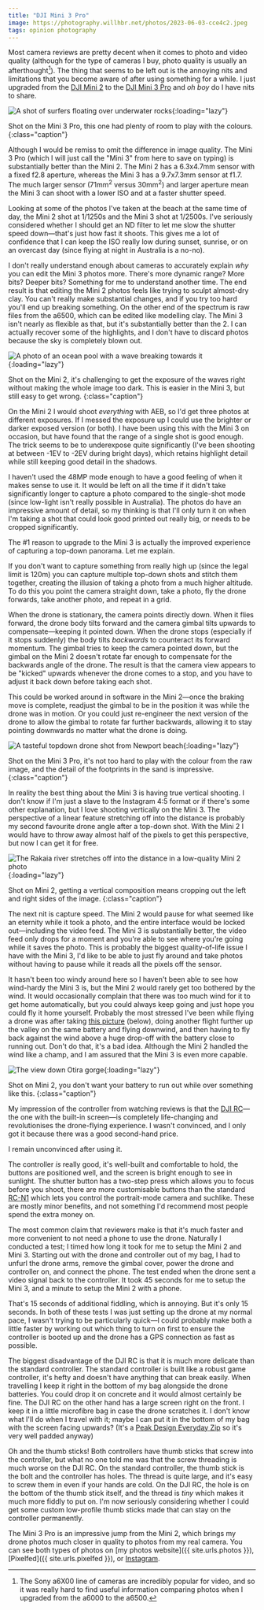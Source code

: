 ```yaml
---
title: "DJI Mini 3 Pro"
image: https://photography.willhbr.net/photos/2023-06-03-cce4c2.jpeg
tags: opinion photography
---
```


Most camera reviews are pretty decent when it comes to photo and video quality (although for the type of cameras I buy, photo quality is usually an afterthought[^photo-reviews]). The thing that seems to be left out is the annoying nits and limitations that you become aware of after using something for a while. I just upgraded from the [DJI Mini 2][mini-2] to the [DJI Mini 3 Pro][mini-3-pro] and _oh boy_ do I have nits to share.

![A shot of surfers floating over underwater rocks](https://photography.willhbr.net/photos/2023-06-10-865bcc.jpeg){:loading="lazy"}

Shot on the Mini 3 Pro, this one had plenty of room to play with the colours.
{:class="caption"}

[mini-2]: https://www.dji.com/au/mini-2
[mini-3-pro]: https://www.dji.com/au/mini-3-pro

[^photo-reviews]: The Sony a6X00 line of cameras are incredibly popular for video, and so it was really hard to find useful information comparing photos when I upgraded from the a6000 to the a6500.

Although I would be remiss to omit the difference in image quality. The Mini 3 Pro (which I will just call the "Mini 3" from here to save on typing) is substantially better than the Mini 2. The Mini 2 has a 6.3x4.7mm sensor with a fixed f2.8 aperture, whereas the Mini 3 has a 9.7x7.3mm sensor at f1.7. The much larger sensor (71mm<sup>2</sup> versus 30mm<sup>2</sup>) and larger aperture mean the Mini 3 can shoot with a lower ISO and at a faster shutter speed.

Looking at some of the photos I've taken at the beach at the same time of day, the Mini 2 shot at 1/1250s and the Mini 3 shot at 1/2500s. I've seriously considered whether I should get an ND filter to let me slow the shutter speed down—that's just how fast it shoots. This gives me a lot of confidence that I can keep the ISO really low during sunset, sunrise, or on an overcast day (since flying at night in Australia is a no-no).

I don't really understand enough about cameras to accurately explain _why_ you can edit the Mini 3 photos more. There's more dynamic range? More bits? Deeper bits? Something for me to understand another time. The end result is that editing the Mini 2 photos feels like trying to sculpt almost-dry clay. You can't really make substantial changes, and if you try too hard you'll end up breaking something. On the other end of the spectrum is raw files from the a6500, which can be edited like modelling clay. The Mini 3 isn't nearly as flexible as that, but it's substantially better than the 2. I can actually recover some of the highlights, and I don't have to discard photos because the sky is completely blown out.

![A photo of an ocean pool with a wave breaking towards it](https://photography.willhbr.net/photos/2022-10-29-7eb22c.jpeg){:loading="lazy"}

Shot on the Mini 2, it's challenging to get the exposure of the waves right without making the whole image too dark. This is easier in the Mini 3, but still easy to get wrong.
{:class="caption"}

On the Mini 2 I would shoot _everything_ with AEB, so I'd get three photos at different exposures. If I messed the exposure up I could use the brighter or darker exposed version (or both). I have been using this with the Mini 3 on occasion, but have found that the range of a single shot is good enough. The trick seems to be to underexpose quite significantly (I've been shooting at between -1EV to -2EV during bright days), which retains highlight detail while still keeping good detail in the shadows.

I haven't used the 48MP mode enough to have a good feeling of when it makes sense to use it. It would be left on all the time if it didn't take significantly longer to capture a photo compared to the single-shot mode (since low-light isn't really possible in Australia). The photos do have an impressive amount of detail, so my thinking is that I'll only turn it on when I'm taking a shot that could look good printed out really big, or needs to be cropped significantly.

The #1 reason to upgrade to the Mini 3 is actually the improved experience of capturing a top-down panorama. Let me explain.

If you don't want to capture something from really high up (since the legal limit is 120m) you can capture multiple top-down shots and stitch them together, creating the illusion of taking a photo from a much higher altitude. To do this you point the camera straight down, take a photo, fly the drone forwards, take another photo, and repeat in a grid.

When the drone is stationary, the camera points directly down. When it flies forward, the drone body tilts forward and the camera gimbal tilts upwards to compensate—keeping it pointed down. When the drone stops (especially if it stops suddenly) the body tilts _backwards_ to counteract its forward momentum. The gimbal tries to keep the camera pointed down, but the gimbal on the Mini 2 doesn't rotate far enough to compensate for the backwards angle of the drone. The result is that the camera view appears to be "kicked" upwards whenever the drone comes to a stop, and you have to adjust it back down before taking each shot.

This could be worked around in software in the Mini 2—once the braking move is complete, readjust the gimbal to be in the position it was while the drone was in motion. Or you could just re-engineer the next version of the drone to allow the gimbal to rotate far further backwards, allowing it to stay pointing downwards no matter what the drone is doing.

![A tasteful topdown drone shot from Newport beach](https://photography.willhbr.net/photos/2023-06-03-92a734.jpeg){:loading="lazy"}

Shot on the Mini 3 Pro, it's not too hard to play with the colour from the raw image, and the detail of the footprints in the sand is impressive.
{:class="caption"}

In reality the best thing about the Mini 3 is having true vertical shooting. I don't know if I'm just a slave to the Instagram 4:5 format or if there's some other explanation, but I love shooting vertically on the Mini 3. The perspective of a linear feature stretching off into the distance is probably my second favourite drone angle after a top-down shot. With the Mini 2 I would have to throw away almost half of the pixels to get this perspective, but now I can get it for free.

![The Rakaia river stretches off into the distance in a low-quality Mini 2 photo](https://photography.willhbr.net/photos/2022-06-20-56b5a9.jpeg){:loading="lazy"}

Shot on Mini 2, getting a vertical composition means cropping out the left and right sides of the image.
{:class="caption"}

The next nit is capture speed. The Mini 2 would pause for what seemed like an eternity while it took a photo, and the entire interface would be locked out—including the video feed. The Mini 3 is substantially better, the video feed only drops for a moment and you're able to see where you're going while it saves the photo. This is probably the biggest quality-of-life issue I have with the Mini 3, I'd like to be able to just fly around and take photos without having to pause while it reads all the pixels off the sensor.

It hasn't been too windy around here so I haven't been able to see how wind-hardy the Mini 3 is, but the Mini 2 would rarely get too bothered by the wind. It would occasionally complain that there was too much wind for it to get home automatically, but you could always keep going and just hope you could fly it home yourself. Probably the most stressed I've been while flying a drone was after taking [this picture](https://photography.willhbr.net/2022-06-29/) (below), doing another flight further up the valley on the same battery and flying downwind, and then having to fly back against the wind above a huge drop-off with the battery close to running out. Don't do that, it's a bad idea. Although the Mini 2 handled the wind like a champ, and I am assured that the Mini 3 is even more capable.

![The view down Otira gorge](https://photography.willhbr.net/photos/2022-06-29-f34243.jpeg){:loading="lazy"}

Shot on Mini 2, you don't want your battery to run out while over something like this.
{:class="caption"}

My impression of the controller from watching reviews is that the [DJI RC](https://www.dji.com/au/rc)—the one with the built-in screen—is completely life-changing and revolutionises the drone-flying experience. I wasn't convinced, and I only got it because there was a good second-hand price.

I remain unconvinced after using it.

The controller _is_ really good, it's well-built and comfortable to hold, the buttons are positioned well, and the screen is bright enough to see in sunlight. The shutter button has a two-step press which allows you to focus before you shoot, there are more customisable buttons than the standard [RC-N1](https://store.dji.com/au/product/dji-rc-n1-remote-controller-module) which lets you control the portrait-mode camera and suchlike. These are mostly minor benefits, and not something I'd recommend most people spend the extra money on.

The most common claim that reviewers make is that it's much faster and more convenient to not need a phone to use the drone. Naturally I conducted a test; I timed how long it took for me to setup the Mini 2 and Mini 3. Starting out with the drone and controller out of my bag, I had to unfurl the drone arms, remove the gimbal cover, power the drone and controller on, and connect the phone. The test ended when the drone sent a video signal back to the controller. It took 45 seconds for me to setup the Mini 3, and a minute to setup the Mini 2 with a phone.

That's 15 seconds of additional fiddling, which is annoying. But it's only 15 seconds. In both of these tests I was just setting up the drone at my normal pace, I wasn't trying to be particularly quick—I could probably make both a little faster by working out which thing to turn on first to ensure the controller is booted up and the drone has a GPS connection as fast as possible.

The biggest disadvantage of the DJI RC is that it is much more delicate than the standard controller. The standard controller is built like a robust game controller, it's hefty and doesn't have anything that can break easily. When travelling I keep it right in the bottom of my bag alongside the drone batteries. You could drop it on concrete and it would almost certainly be fine. The DJI RC on the other hand has a large screen right on the front. I keep it in a little microfibre bag in case the drone scratches it. I don't know what I'll do when I travel with it; maybe I can put it in the bottom of my bag with the screen facing upwards? (It's a [Peak Design Everyday Zip][zip-bag] so it's very well padded anyway)

[zip-bag]: https://www.peakdesign.com/products/everyday-backpack-zip?variant=29743829418028

Oh and the thumb sticks! Both controllers have thumb sticks that screw into the controller, but what no one told me was that the screw threading is much worse on the DJI RC. On the standard controller, the thumb stick is the bolt and the controller has holes. The thread is quite large, and it's easy to screw them in even if your hands are cold. On the DJI RC, the hole is on the bottom of the thumb stick itself, and the thread is _tiny_ which makes it much more fiddly to put on. I'm now seriously considering whether I could get some custom low-profile thumb sticks made that can stay on the controller permanently.

The Mini 3 Pro is an impressive jump from the Mini 2, which brings my drone photos much closer in quality to photos from my real camera. You can see both types of photos on [my photos website]({{ site.urls.photos }}), [Pixelfed]({{ site.urls.pixelfed }}), or [Instagram](https://instagram.com/willhbr).
